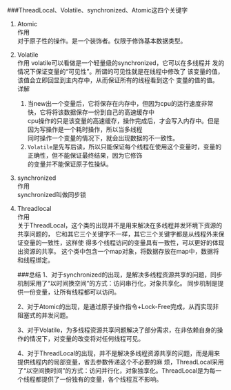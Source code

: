 ###ThreadLocal、Volatile、synchronized、Atomic这四个关键字
1.  Atomic<br>
    作用<br>
    对于原子性的操作。是一个装饰者。仅限于修饰基本数据类型。
    

2.  Volatile<br>
    作用
    volatile可以看做是一个轻量级的synchronized，它可以在多线程并
    发的情况下保证变量的“可见性”。所谓的可见性就是在线程中修改了
    该变量的值，该值会立即回显到主内存中，从而保证所有的线程看到这个
    变量的值的值。<br>
    详解
    1. 当new出一个变量后，它将保存在内存中，但因为cpu的运行速度非常快，它将将该数据保存一份到自己的高速缓存中<br>
        cpu操作的只是该变量的高速缓存，操作完成后，才会写入内存中。但是因为写操作是一个耗时操作，所以当多线程<br>
        同时操作一个变量的情况下，就会出现数据的不一致性。
    2.  `Volatile`是先写后读，所以只能保证每个线程在使用这个变量时，变量的正确性，但不能保证最终结果，因为它修饰<br>
         的变量并不能保证原子性操纵。
3. synchronized<br>
    作用<br>
    synchronized叫做同步锁
    
    
4. Threadlocal<br>
    作用<br>
    关于ThreadLocal，这个类的出现并不是用来解决在多线程并发环境下资源的共享问题的，
    它和其它三个关键字不一样，其它三个关键字都是从线程外来保证变量的一致性，这样使
    得多个线程访问的变量具有一致性，可以更好的体现出资源的共享。
    这个类中包含一个map对象，将数据存放在map中，数据将和线程绑定。
    
    ###总结
     1、对于synchronized的出现，是解决多线程资源共享的问题，同步机制采用了“以时间换空间”的方式：访问串行化，对象共享化。
         同步机制是提供一份变量，让所有线程都可以访问。
    
     2、对于Atomic的出现，是通过原子操作指令+Lock-Free完成，从而实现非阻塞式的并发问题。
    
     3、对于Volatile，为多线程资源共享问题解决了部分需求，在非依赖自身的操作的情况下，对变量的改变将对任何线程可见。
    
     4、对于ThreadLocal的出现，并不是解决多线程资源共享的问题，而是用来提供线程内的局部变量，省去参数传递这个不必要的麻
     烦，ThreadLocal采用了“以空间换时间”的方式：访问并行化，对象独享化。ThreadLocal是为每一个线程都提供了一份独有的变量，各个线程互不影响。